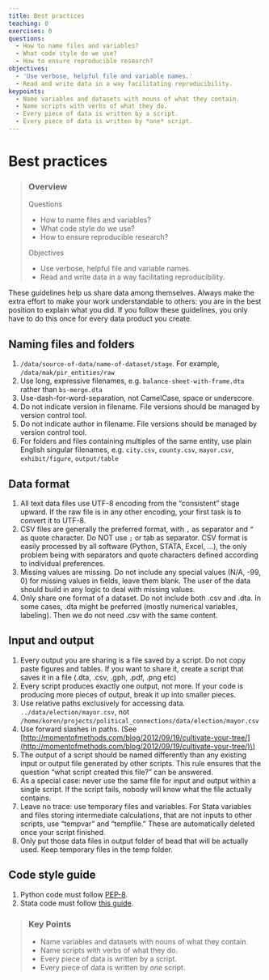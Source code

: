 ```yaml
---
title: Best practices
teaching: 0
exercises: 0
questions:
  - How to name files and variables?
  - What code style do we use?
  - How to ensure reproducible research?
objectives:
  - 'Use verbose, helpful file and variable names.'
  - Read and write data in a way facilitating reproducibility.
keypoints:
  - Name variables and datasets with nouns of what they contain.
  - Name scripts with verbs of what they do.
  - Every piece of data is written by a script.
  - Every piece of data is written by *one* script.
---
```


# Best practices

> ### Overview
>
> Questions
>
> * How to name files and variables?
> * What code style do we use?
> * How to ensure reproducible research?
>
> Objectives
>
> * Use verbose, helpful file and variable names.
> * Read and write data in a way facilitating reproducibility.

These guidelines help us share data among themselves. Always make the extra effort to make your work understandable to others: you are in the best position to explain what you did. If you follow these guidelines, you only have to do this once for every data product you create.

## Naming files and folders

1. `/data/source-of-data/name-of-dataset/stage`. For example, `/data/mak/pir_entities/raw`
2. Use long, expressive filenames, e.g. `balance-sheet-with-frame.dta` rather than `bs-merge.dta`
3. Use-dash-for-word-separation, not CamelCase, space or underscore.
4. Do not indicate version in filename. File versions should be managed by version control tool.
5. Do not indicate author in filename. File versions should be managed by version control tool.
6. For folders and files containing multiples of the same entity, use plain English singular filenames, e.g. `city.csv`, `county.csv`, `mayor.csv`, `exhibit/figure`, `output/table` 

## Data format

1. All text data files use UTF-8 encoding from the “consistent” stage upward. If the raw file is in any other encoding, your first task is to convert it to UTF-8.
2. CSV files are generally the preferred format, with `,` as separator and `”` as quote character.  Do NOT use `;` or tab as separator. CSV format is easily processed by all software \(Python, STATA, Excel, ...\), the only problem being with separators and quote characters defined according to individual preferences.
3. Missing values are missing. Do not include any special values \(N/A, -99, 0\) for missing values in fields, leave them blank. The user of the data should build in any logic to deal with missing values.
4. Only share one format of a dataset. Do not include both .csv and .dta. In some cases, .dta might be preferred \(mostly numerical variables, labeling\). Then we do not need .csv with the same content.

## Input and output

1. Every output you are sharing is a file saved by a script. Do not copy paste figures and tables. If you want to share it, create a script that saves it in a file \(.dta, .csv, .gph, .pdf, .png etc\)
2. Every script produces exactly one output, not more. If your code is producing more pieces of output, break it up into smaller pieces.
3. Use relative paths exclusively for accessing data. `../data/election/mayor.csv`, not `/home/koren/projects/political_connections/data/election/mayor.csv`
4. Use forward slashes in paths. \(See [http://momentofmethods.com/blog/2012/09/19/cultivate-your-tree/](http://momentofmethods.com/blog/2012/09/19/cultivate-your-tree/)\)
5. The output of a script should be named differently than any existing input or output file generated by other scripts. This rule ensures that the question “what script created this file?” can be answered. 
6. As a special case: never use the same file for input and output within a single script. If the script fails, nobody will know what the file actually contains.
7. Leave no trace: use temporary files and variables. For Stata variables and files storing intermediate calculations, that are not inputs to other scripts, use “tempvar” and “tempfile.” These are automatically deleted once your script finished.
8. Only put those data files in output folder of bead that will be actually used. Keep temporary files in the temp folder.

## Code style guide

1. Python code must follow [PEP-8](https://www.python.org/dev/peps/pep-0008/).
2. Stata code must follow [this guide](https://handbook.microdata.io/onboarding/stata-style-guide).

> ### Key Points
>
> * Name variables and datasets with nouns of what they contain.
> * Name scripts with verbs of what they do.
> * Every piece of data is written by a script.
> * Every piece of data is written by _one_ script.

